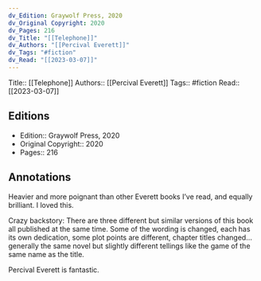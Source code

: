 ```yaml
---
dv_Edition: Graywolf Press, 2020
dv_Original Copyright: 2020
dv_Pages: 216
dv_Title: "[[Telephone]]"
dv_Authors: "[[Percival Everett]]"
dv_Tags: "#fiction"
dv_Read: "[[2023-03-07]]"
---
```

Title:: [[Telephone]]
Authors:: [[Percival Everett]]
Tags:: #fiction
Read:: [[2023-03-07]]

## Editions
- Edition:: Graywolf Press, 2020
- Original Copyright:: 2020
- Pages:: 216

## Annotations

Heavier and more poignant than other Everett books I’ve read, and equally brilliant. I loved this.   
  
Crazy backstory: There are three different but similar versions of this book all published at the same time. Some of the wording is changed, each has its own dedication, some plot points are different, chapter titles changed…generally the same novel but slightly different tellings like the game of the same name as the title.   
  
Percival Everett is fantastic.